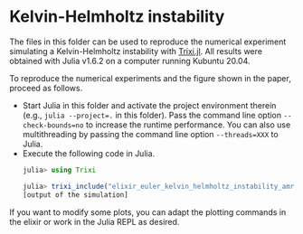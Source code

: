 # Kelvin-Helmholtz instability

The files in this folder can be used to reproduce the numerical experiment
simulating a Kelvin-Helmholtz instability with [Trixi.jl](https://github.com/trixi-framework/Trixi.jl).
All results were obtained with Julia v1.6.2 on a computer running Kubuntu 20.04.

To reproduce the numerical experiments and the figure shown in the paper, proceed
as follows.
- Start Julia in this folder and activate the project environment therein
  (e.g., `julia --project=.` in this folder). Pass the command line option
  `--check-bounds=no` to increase the runtime performance. You can also use
  multithreading by passing the command line option `--threads=XXX` to Julia.
- Execute the following code in Julia.
  ```julia
  julia> using Trixi

  julia> trixi_include("elixir_euler_kelvin_helmholtz_instability_amr.jl")
  [output of the simulation]
  ```

If you want to modify some plots, you can adapt the plotting commands in
the elixir or work in the Julia REPL as desired.
